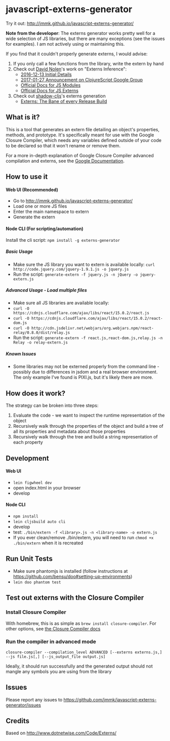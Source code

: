 # javascript-externs-generator
Try it out: http://jmmk.github.io/javascript-externs-generator/

**Note from the developer**:
The externs generator works pretty well for a wide selection of JS libraries, but there are many exceptions (see the issues for examples). I am not actively using or maintaining this.

If you find that it couldn't properly generate externs, I would advise:

1. If you only call a few functions from the library, write the extern by hand
2. Check out [David Nolen](https://github.com/swannodette)'s work on "Externs Inference":
    - [2016-12-13 Initial Details](https://gist.github.com/swannodette/4fc9ccc13f62c66456daf19c47692799)
    - [2017-01-27 Announcement on ClojureScript Google Group](https://groups.google.com/forum/#!topic/clojurescript/wGJeG36GPTk)
    - [Official Docs for JS Modules](https://clojurescript.org/guides/javascript-modules)
    - [Official Docs for JS Externs](https://clojurescript.org/guides/externs)
3. Check out [shadow-cljs](https://github.com/thheller/shadow-cljs)'s externs generation
    - [Externs: The Bane of every Release Build](https://code.thheller.com/blog/shadow-cljs/2017/10/15/externs-the-bane-of-every-release-build.html)

## What is it?
This is a tool that generates an extern file detailing an object's properties, methods, and prototype. It's specifically meant for use with the Google Closure Compiler, which needs any variables defined outside of your code to be declared so that it won't rename or remove them.

For a more in-depth explanation of Google Closure Compiler advanced compilation and externs, see the [Google Documentation](https://developers.google.com/closure/compiler/docs/api-tutorial3).

## How to use it
#### Web UI (Recommended)
* Go to http://jmmk.github.io/javascript-externs-generator/
* Load one or more JS files
* Enter the main namespace to extern
* Generate the extern

#### Node CLI (For scripting/automation)
Install the cli script: `npm install -g externs-generator`

##### Basic Usage
* Make sure the JS library you want to extern is available locally: `curl http://code.jquery.com/jquery-1.9.1.js -o jquery.js`
* Run the script: `generate-extern -f jquery.js -n jQuery -o jquery-extern.js`

##### Advanced Usage - Load multiple files
* Make sure all JS libraries are available locally:
 * `curl -O https://cdnjs.cloudflare.com/ajax/libs/react/15.0.2/react.js`
 * `curl -O https://cdnjs.cloudflare.com/ajax/libs/react/15.0.2/react-dom.js`
 * `curl -O http://cdn.jsdelivr.net/webjars/org.webjars.npm/react-relay/0.8.0/dist/relay.js`
* Run the script: `generate-extern -f react.js,react-dom.js,relay.js -n Relay -o relay-extern.js`

##### Known Issues
* Some libraries may not be externed properly from the command line - possibly due to differences in jsdom and a real browser environment. The only example I've found is PIXI.js, but it's likely there are more.

## How does it work?
The strategy can be broken into three steps:

1. Evaluate the code - we want to inspect the runtime representation of the object
2. Recursively walk through the properties of the object and build a tree of all its properties and metadata about those properties
3. Recursively walk through the tree and build a string representation of each property

## Development
#### Web UI
* `lein figwheel dev`
* open index.html in your browser
* develop

#### Node CLI
* `npm install`
* `lein cljsbuild auto cli`
* develop
* test: `./bin/extern -f <library>.js -n <library-name> -o extern.js`
* If you ever clean/remove ./bin/extern, you will need to run `chmod +x ./bin/extern` when it is recreated

## Run Unit Tests
* Make sure phantomjs is installed (follow instructions at https://github.com/bensu/doo#setting-up-environments)
* `lein doo phantom test`

## Test out externs with the Closure Compiler

### Install Closure Compiler
With homebrew, this is as simple as `brew install closure-compiler`. For other options, see [the Closure Compiler docs](https://developers.google.com/closure/compiler/)

### Run the compiler in advanced mode
`closure-compiler --compilation_level ADVANCED [--externs externs.js,] --js file.js[,] [--js_output_file output.js]`

Ideally, it should run successfully and the generated output should not mangle any symbols you are using from the library

## Issues
Please report any issues to https://github.com/jmmk/javascript-externs-generator/issues

## Credits
Based on http://www.dotnetwise.com/Code/Externs/
